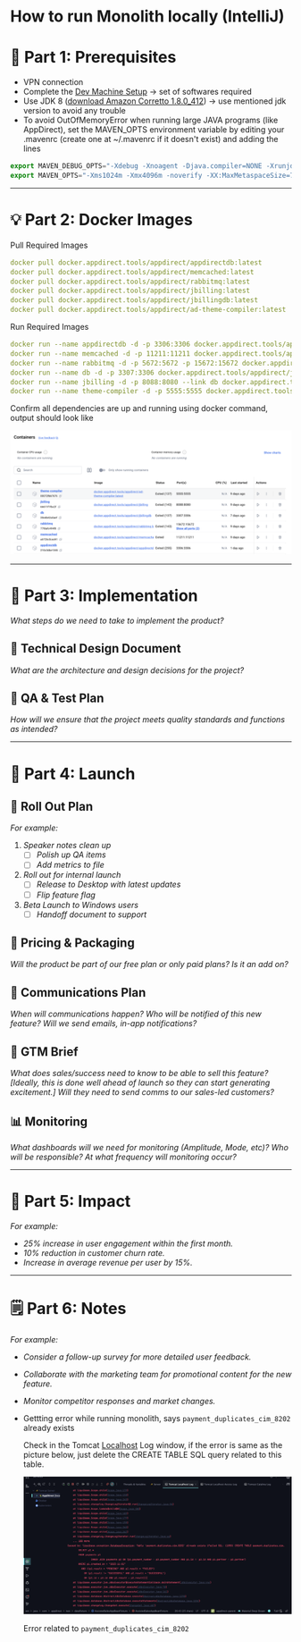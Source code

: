 # How to run Monolith locally (IntelliJ)

# 📕 Part 1: **Prerequisites**

- VPN connection
- Complete the [Dev Machine Setup](https://knowledge.appdirect.tools/services/monolith/local-setup/Dev_Machine_setup) → set of softwares required
- Use JDK 8 ([download Amazon Corretto 1.8.0_412](https://github.com/corretto/corretto-8/releases)) → use mentioned jdk version to avoid any trouble
- To avoid OutOfMemoryError when running large JAVA programs (like AppDirect), set the MAVEN_OPTS environment variable by editing your .mavenrc (create one at ~/.mavenrc if it doesn't exist) and adding the lines

```jsx
export MAVEN_DEBUG_OPTS="-Xdebug -Xnoagent -Djava.compiler=NONE -Xrunjdwp:transport=dt_socket,server=y,suspend=n,address=8000"
export MAVEN_OPTS="-Xms1024m -Xmx4096m -noverify -XX:MaxMetaspaceSize=760m"
```

---

# 💡 Part 2: Docker Images

Pull Required Images

```yaml
docker pull docker.appdirect.tools/appdirect/appdirectdb:latest
docker pull docker.appdirect.tools/appdirect/memcached:latest
docker pull docker.appdirect.tools/appdirect/rabbitmq:latest
docker pull docker.appdirect.tools/appdirect/jbilling:latest
docker pull docker.appdirect.tools/appdirect/jbillingdb:latest
docker pull docker.appdirect.tools/appdirect/ad-theme-compiler:latest
```

Run Required Images

```yaml
docker run --name appdirectdb -d -p 3306:3306 docker.appdirect.tools/appdirect/appdirectdb:latest
docker run --name memcached -d -p 11211:11211 docker.appdirect.tools/appdirect/memcached:latest
docker run --name rabbitmq -d -p 5672:5672 -p 15672:15672 docker.appdirect.tools/appdirect/rabbitmq:latest
docker run --name db -d -p 3307:3306 docker.appdirect.tools/appdirect/jbillingdb
docker run --name jbilling -d -p 8088:8080 --link db docker.appdirect.tools/appdirect/jbilling
docker run --name theme-compiler -d -p 5555:5555 docker.appdirect.tools/appdirect/ad-theme-compiler:latest
```

Confirm all dependencies are up and running using docker command, output should look like

![image.png](How%20to%20run%20Monolith%20locally%20(IntelliJ)%20105af1e8d8088000b5ddf964e401aa05/image.png)

---

# 🥇 Part 3: Implementation

*What steps do we need to take to implement the product?*

## 🔧 Technical Design Document

*What are the architecture and design decisions for the project?*

## 🔬 QA & Test Plan

*How will we ensure that the project meets quality standards and functions as intended?*

---

# 🚀 Part 4: Launch

## 🚛 Roll Out Plan

*For example:*

1. *Speaker notes clean up*
    - [ ]  *Polish up QA items*
    - [ ]  *Add metrics to file*
2. *Roll out for internal launch*
    - [ ]  *Release to Desktop with latest updates*
    - [ ]  *Flip feature flag*
3. *Beta Launch to Windows users*
    - [ ]  *Handoff document to support*

## 🛒 Pricing & Packaging

*Will the product be part of our free plan or only paid plans? Is it an add on?*

## 💌 Communications Plan

*When will communications happen? Who will be notified of this new feature? Will we send emails, in-app notifications?*

## 📡 GTM Brief

*What does sales/success need to know to be able to sell this feature? [Ideally, this is done well ahead of launch so they can start generating excitement.] Will they need to send comms to our sales-led customers?*

## 📊 Monitoring

*What dashboards will we need for monitoring (Amplitude, Mode, etc)? Who will be responsible? At what frequency will monitoring occur?*

---

# 🎁 Part 5: Impact

*For example:*

- *25% increase in user engagement within the first month.*
- *10% reduction in customer churn rate.*
- *Increase in average revenue per user by 15%.*

---

# 🗒️ Part 6: Notes

*For example:*

- *Consider a follow-up survey for more detailed user feedback.*
- *Collaborate with the marketing team for promotional content for the new feature.*
- *Monitor competitor responses and market changes.*
- Gettting error while running monolith, says `payment_duplicates_cim_8202` already exists
    
    Check in the Tomcat [Localhost](http://Localhost) Log window, if the error is same as the picture below, just delete the CREATE TABLE SQL query related to this table.
    
    ![Image shows the error related to  `payment_duplicates_cim_8202`](How%20to%20run%20Monolith%20locally%20(IntelliJ)%20105af1e8d8088000b5ddf964e401aa05/payment_duplicates_cim_8202.png)
    
    Error related to `payment_duplicates_cim_8202`
